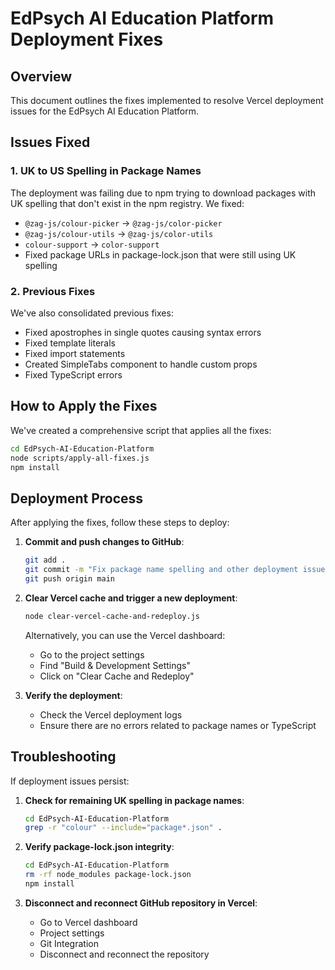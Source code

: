 # EdPsych AI Education Platform Deployment Fixes

## Overview

This document outlines the fixes implemented to resolve Vercel deployment issues for the EdPsych AI Education Platform.

## Issues Fixed

### 1. UK to US Spelling in Package Names

The deployment was failing due to npm trying to download packages with UK spelling that don't exist in the npm registry. We fixed:

- `@zag-js/colour-picker` → `@zag-js/color-picker`
- `@zag-js/colour-utils` → `@zag-js/color-utils`
- `colour-support` → `color-support`
- Fixed package URLs in package-lock.json that were still using UK spelling

### 2. Previous Fixes

We've also consolidated previous fixes:

- Fixed apostrophes in single quotes causing syntax errors
- Fixed template literals
- Fixed import statements
- Created SimpleTabs component to handle custom props
- Fixed TypeScript errors

## How to Apply the Fixes

We've created a comprehensive script that applies all the fixes:

```bash
cd EdPsych-AI-Education-Platform
node scripts/apply-all-fixes.js
npm install
```

## Deployment Process

After applying the fixes, follow these steps to deploy:

1. **Commit and push changes to GitHub**:
   ```bash
   git add .
   git commit -m "Fix package name spelling and other deployment issues"
   git push origin main
   ```

2. **Clear Vercel cache and trigger a new deployment**:
   ```bash
   node clear-vercel-cache-and-redeploy.js
   ```
   
   Alternatively, you can use the Vercel dashboard:
   - Go to the project settings
   - Find "Build & Development Settings"
   - Click on "Clear Cache and Redeploy"

3. **Verify the deployment**:
   - Check the Vercel deployment logs
   - Ensure there are no errors related to package names or TypeScript

## Troubleshooting

If deployment issues persist:

1. **Check for remaining UK spelling in package names**:
   ```bash
   cd EdPsych-AI-Education-Platform
   grep -r "colour" --include="package*.json" .
   ```

2. **Verify package-lock.json integrity**:
   ```bash
   cd EdPsych-AI-Education-Platform
   rm -rf node_modules package-lock.json
   npm install
   ```

3. **Disconnect and reconnect GitHub repository in Vercel**:
   - Go to Vercel dashboard
   - Project settings
   - Git Integration
   - Disconnect and reconnect the repository